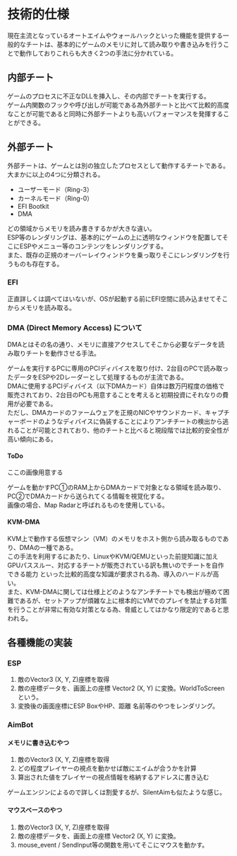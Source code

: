 # 技術的仕様
現在主流となっているオートエイムやウォールハックといった機能を提供する一般的なチートは、基本的にゲームのメモリに対して読み取りや書き込みを行うことで動作しておりこれらも大きく2つの手法に分かれている。

## 内部チート
ゲームのプロセスに不正なDLLを挿入し、その内部でチートを実行する。  
ゲーム内関数のフックや呼び出しが可能である為外部チートと比べて比較的高度なことが可能であると同時に外部チートよりも高いパフォーマンスを発揮することができる。

## 外部チート
外部チートは、ゲームとは別の独立したプロセスとして動作するチートである。  
大まかに以上の4つに分類される。  

* ユーザーモード（Ring-3）
* カーネルモード（Ring-0）
* EFI Bootkit
* DMA

どの領域からメモリを読み書きするかが大きな違い。  
ESP等のレンダリングは、基本的にゲームの上に透明なウィンドウを配置してそこにESPやメニュー等のコンテンツをレンダリングする。  
また、既存の正規のオーバーレイウィンドウを乗っ取りそこにレンダリングを行うものも存在する。

### EFI
正直詳しくは調べてはいないが、OSが起動する前にEFI空間に読み込ませてそこからメモリを読み取る。

### DMA (Direct Memory Access) について
DMAとはその名の通り、メモリに直接アクセスしてそこから必要なデータを読み取りチートを動作させる手法。

ゲームを実行するPCに専用のPCIディバイスを取り付け、2台目のPCで読み取ったデータをESPや2Dレーダーとして処理するものが主流である。  
DMAに使用するPCIディバイス（以下DMAカード）自体は数万円程度の価格で販売されており、2台目のPCも用意することを考えると初期投資にそれなりの費用が必要である。  
ただし、DMAカードのファームウェアを正規のNICやサウンドカード、キャプチャーボードのようなディバイスに偽装することによりアンチチートの検出から逃れることが可能とされており、他のチートと比べると現段階では比較的安全性が高い傾向にある。

#### ToDo
ここの画像用意する

ゲームを動かすPC①のRAM上からDMAカードで対象となる領域を読み取り、PC②でDMAカードから送られてくる情報を視覚化する。  
画像の場合、Map Radarと呼ばれるものを使用している。  

#### KVM-DMA
KVM上で動作する仮想マシン（VM）のメモリをホスト側から読み取るものであり、DMAの一種である。    
この手法を利用するにあたり、LinuxやKVM/QEMUといった前提知識に加えGPUパススルー、対応するチートが販売されている訳も無いのでチートを自作できる能力 といった比較的高度な知識が要求される為、導入のハードルが高い。  
また、KVM-DMAに関しては仕様上どのようなアンチチートでも検出が極めて困難であるが、セットアップが煩雑な上に根本的にVMでのプレイを禁止する対策を行うことが非常に有効な対策となる為、脅威としてはかなり限定的であると思われる。

## 各種機能の実装
### ESP
1. 敵のVector3 (X, Y, Z)座標を取得
2. 敵の座標データを、画面上の座標 Vector2 (X, Y) に変換。WorldToScreenという。
3. 変換後の画面座標にESP BoxやHP、距離 名前等のやつをレンダリング。

### AimBot
#### メモリに書き込むやつ
1. 敵のVector3 (X, Y, Z)座標を取得
2. どの程度プレイヤーの視点を動かせば敵にエイムが合うかを計算
3. 算出された値をプレイヤーの視点情報を格納するアドレスに書き込む 

ゲームエンジンによるので詳しくは割愛するが、SilentAimも似たような感じ。  

#### マウスベースのやつ
1. 敵のVector3 (X, Y, Z)座標を取得
2. 敵の座標データを、画面上の座標 Vector2 (X, Y) に変換。
3. mouse_event / SendInput等の関数を用いてそこにマウスを動かす。